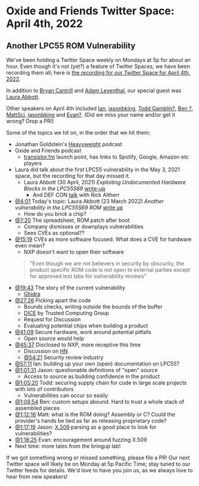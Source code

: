 # Oxide and Friends Twitter Space: April 4th, 2022

## Another LPC55 ROM Vulnerability

We've been holding a Twitter Space weekly on Mondays at 5p for about an hour.
Even though it's not (yet?) a feature of Twitter Spaces, we have been
recording them all; here is
[the recording for our Twitter Space for April 4th, 2022](https://youtu.be/mi_NKpwIrfI).

In addition to
[Bryan Cantrill](https://twitter.com/bcantrill) and
[Adam Leventhal](https://twitter.com/ahl),
our special guest was
[Laura Abbott](https://twitter.com/openlabbott).

Other speakers on April 4th included
[Ian](https://twitter.com/iangrunert),
[jasonbking](https://twitter.com/jasonbking),
[Todd Gamblin?](https://twitter.com/tgamblin),
[Ben ?](),
[MattSci](https://twitter.com/MattSci2),
[jasonbking](https://twitter.com/jasonbking) and 
[Evan?]().
(Did we miss your name and/or get it wrong? Drop a PR!)

Some of the topics we hit on, in the order that we hit them:

- Jonathan Goldstein's [Heavyweight](https://gimletmedia.com/shows/heavyweight) podcast
- Oxide and Friends podcast
  - [transistor.fm](https://oxide-and-friends.transistor.fm/) launch point,
    has links to Spotify, Google, Amazon etc players
- Laura did talk about the first LPC55 vulnerability in the May 3, 2021 space,
  but the recording for that day missed it.
  - Laura Abbott (30 April, 2021) _Exploiting Undocumented Hardware Blocks in the LPC55S69_
    [write-up](https://oxide.computer/blog/lpc55)
    - And DEF CON [talk](https://youtu.be/eKKgaGbcq4o) with Rick Altherr
- [@4:01](https://youtu.be/Q0rguwyay_0?t=241)
  Today's topic: Laura Abbott (23 March 2022) _Another vulnerability in the LPC55S69 ROM_
  [write up](https://oxide.computer/blog/another-vulnerability-in-the-lpc55s69-rom)
  - How do you brick a chip?
- [@7:20](https://youtu.be/Q0rguwyay_0?t=440)
  The spreadsheet, ROM patch after boot
  - Company dismisses or downplays vulnerabilities
  - Sees CVEs as optional??
- [@15:19](https://youtu.be/Q0rguwyay_0?t=919)
  CVEs as more software focused. What does a CVE for hardware even mean?
  - NXP doesn't want to open their software
  > "Even though we are not believers in security by obscurity, the product specific
  > ROM code is not open to external parties except for approved test labs for
  > vulnerability reviews"
- [@19:43](https://youtu.be/Q0rguwyay_0?t=1183)
  The story of the current vulnerability
  - [Ghidra](https://ghidra-sre.org/)
- [@27:26](https://youtu.be/Q0rguwyay_0?t=1646)
  Picking apart the code
  - Bounds checks, writing outside the bounds of the buffer
  - [DICE](https://trustedcomputinggroup.org/work-groups/dice-architectures/)
    by Trusted Computing Group
  - Request for Discussion
  - Evaluating potential chips when building a product
- [@41:09](https://youtu.be/Q0rguwyay_0?t=2469)
  Secure hardware, work around potential pitfalls
  - Open source would help
- [@45:37](https://youtu.be/Q0rguwyay_0?t=2737)
  Disclosed to NXP, more receptive this time
  - Discussion on [HN](https://news.ycombinator.com/item?id=30778778)
  - [@54:21](https://youtu.be/Q0rguwyay_0?t=3261)
    Security review industry
- [@57:11](https://youtu.be/Q0rguwyay_0?t=3431)
  Ian: building up your own (open) documentation on LPC55?
- [@1:01:31](https://youtu.be/Q0rguwyay_0?t=3691)
  Jason: questionable definitions of "open" source
  - Access to source as building confidence in the product
- [@1:05:20](https://youtu.be/Q0rguwyay_0?t=3920)
  Todd: securing supply chain for code in
  large scale projects with lots of contributors
  - Vulnerabilities can occur so easily
- [@1:08:54](https://youtu.be/Q0rguwyay_0?t=4134)
  Ben: custom setups abound. Hard to trust a whole stack of assembled pieces
- [@1:12:16](https://youtu.be/Q0rguwyay_0?t=4336)
  Matt: what is the ROM doing? Assembly or C?
  Could the provider's hands be tied as far as releasing proprietary code?
- [@1:17:19](https://youtu.be/Q0rguwyay_0?t=4639)
  Jason: [X.509](https://en.wikipedia.org/wiki/X.509) parsing
  as a good place to look for vulnerabilities?
- [@1:18:25](https://youtu.be/Q0rguwyay_0?t=4705)
  Evan: encouragement around fuzzing X.509
- Next time: more tales from the bringup lab!

If we got something wrong or missed something, please file a PR!
Our next Twitter space will likely be on Monday at 5p Pacific Time; stay tuned
to our Twitter feeds for details.  We'd love to have you join us, as we
always love to hear from new speakers!

